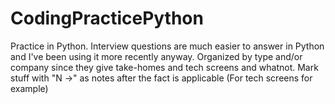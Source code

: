 # CodingPracticePython
Practice in Python. Interview questions are much easier to answer in Python and I've been using it more recently anyway. Organized by type and/or company since they give take-homes and tech screens
and whatnot. Mark stuff with "N ->"  as notes after the fact is applicable (For tech screens for example)
